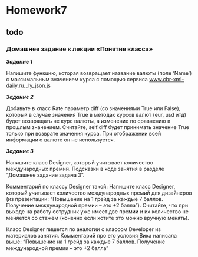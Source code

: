 # Homework7
## todo

### Домашнее задание к лекции «Понятие класса»

***Задание 1***

Напишите функцию, которая возвращает название валюты (поле ‘Name’) с максимальным значением курса с помощью сервиса www.cbr-xml-daily.ru...ly_json.js

***Задание 2***

Добавьте в класс Rate параметр diff (со значениями True или False), который в случае значения True в методах курсов валют (eur, usd итд) будет возвращать не курс валюты, а изменение по сравнению в прошлым значением. Считайте, self.diff будет принимать значение True только при возврате значения курса. При отображении всей информации о валюте он не используется.

***Задание 3***

Напишите класс Designer, который учитывает количество международных премий. Подсказки в коде занятия в разделе “Домашнее задание задача 3”.

Комментарий по классу Designer такой:
Напишите класс Designer, который учитывает количество международных премий для дизайнеров (из презентации: “Повышение на 1 грейд за каждые 7 баллов. Получение международной премии – это +2 балла”). Считайте, что при выходе на работу сотрудник уже имеет две премии и их количество не меняется со стажем (конечно если хотите это можно вручную менять).

Класс Designer пишется по аналогии с классом Developer из материалов занятия. Комментарий про его условия Вика написала выше: “Повышение на 1 грейд за каждые 7 баллов. Получение международной премии – это +2 балла”